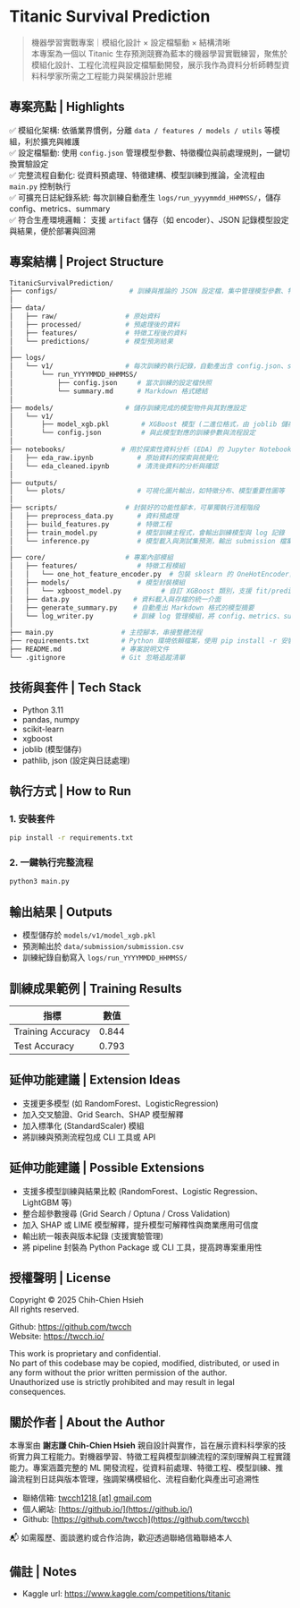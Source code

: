 # Titanic Survival Prediction

> 機器學習實戰專案｜模組化設計 × 設定檔驅動 × 結構清晰  
> 本專案為一個以 Titanic 生存預測競賽為藍本的機器學習實戰練習，聚焦於模組化設計、工程化流程與設定檔驅動開發，展示我作為資料分析師轉型資料科學家所需之工程能力與架構設計思維

## 專案亮點 | Highlights

✅ 模組化架構: 依循業界慣例，分離 `data / features / models / utils` 等模組，利於擴充與維護  
✅ 設定檔驅動: 使用 `config.json` 管理模型參數、特徵欄位與前處理規則，一鍵切換實驗設定  
✅ 完整流程自動化: 從資料預處理、特徵建構、模型訓練到推論，全流程由 `main.py` 控制執行  
✅ 可擴充日誌紀錄系統: 每次訓練自動產生 `logs/run_yyyymmdd_HHMMSS/`，儲存 config、metrics、summary  
✅ 符合生產環境邏輯： 支援 `artifact` 儲存（如 encoder）、JSON 記錄模型設定與結果，便於部署與回溯

## 專案結構 | Project Structure

```bash
TitanicSurvivalPrediction/
├── configs/                  # 訓練與推論的 JSON 設定檔，集中管理模型參數、特徵欄位與前處理邏輯
│
├── data/
│   ├── raw/                 # 原始資料
│   ├── processed/           # 預處理後的資料
│   ├── features/            # 特徵工程後的資料
│   └── predictions/         # 模型預測結果
│
├── logs/
│   └── v1/                  # 每次訓練的執行記錄，自動產出含 config.json、summary.md 的日誌資料夾
│       └── run_YYYYMMDD_HHMMSS/
│           ├── config.json     # 當次訓練的設定檔快照
│           └── summary.md      # Markdown 格式總結
│
├── models/                  # 儲存訓練完成的模型物件與其對應設定
│   └── v1/
│       ├── model_xgb.pkl        # XGBoost 模型 (二進位格式，由 joblib 儲存)
│       └── config.json          # 與此模型對應的訓練參數與流程設定
│
├── notebooks/              # 用於探索性資料分析 (EDA) 的 Jupyter Notebook 檔案
│   ├── eda_raw.ipynb           # 原始資料的探索與視覺化
│   └── eda_cleaned.ipynb       # 清洗後資料的分析與確認
│
├── outputs/
│   └── plots/                  # 可視化圖片輸出，如特徵分布、模型重要性圖等
│
├── scripts/                 # 封裝好的功能性腳本，可單獨執行流程階段
│   ├── preprocess_data.py      # 資料預處理
│   ├── build_features.py       # 特徵工程
│   ├── train_model.py          # 模型訓練主程式，會輸出訓練模型與 log 記錄
│   └── inference.py            # 模型載入與測試集預測，輸出 submission 檔案
│
├── core/                    # 專案內部模組
│   ├── features/               # 特徵工程模組
│   │   └── one_hot_feature_encoder.py  # 包裝 sklearn 的 OneHotEncoder，含自定義 artifact 儲存邏輯
│   ├── models/                 # 模型封裝模組
│   │   └── xgboost_model.py          # 自訂 XGBoost 類別，支援 fit/predict/save/load/artifact 儲存
│   ├── data.py                # 資料載入與存檔的統一介面
│   ├── generate_summary.py    # 自動產出 Markdown 格式的模型摘要
│   └── log_writer.py          # 訓練 log 管理模組，將 config、metrics、summary 一起寫入 logs 資料夾
│
├── main.py                 # 主控腳本，串接整體流程
├── requirements.txt        # Python 環境依賴檔案，使用 pip install -r 安裝
├── README.md               # 專案說明文件
└── .gitignore              # Git 忽略追蹤清單
```

## 技術與套件 | Tech Stack

- Python 3.11
- pandas, numpy
- scikit-learn
- xgboost
- joblib (模型儲存)
- pathlib, json (設定與日誌處理)

## 執行方式 | How to Run

### 1. 安裝套件

```bash
pip install -r requirements.txt
```

### 2. 一鍵執行完整流程

```bash
python3 main.py
```

## 輸出結果 | Outputs

- 模型儲存於 `models/v1/model_xgb.pkl`
- 預測輸出於 `data/submission/submission.csv`
- 訓練紀錄自動寫入 `logs/run_YYYYMMDD_HHMMSS/`

## 訓練成果範例 | Training Results

| 指標                | 數值      |
|-------------------|-----------|
| Training Accuracy | 0.844     |
| Test Accuracy     | 0.793     |

## 延伸功能建議 | Extension Ideas

- 支援更多模型 (如 RandomForest、LogisticRegression)
- 加入交叉驗證、Grid Search、SHAP 模型解釋 
- 加入標準化 (StandardScaler) 模組 
- 將訓練與預測流程包成 CLI 工具或 API

## 延伸功能建議 | Possible Extensions

- 支援多模型訓練與結果比較 (RandomForest、Logistic Regression、LightGBM 等)
- 整合超參數搜尋 (Grid Search / Optuna / Cross Validation)
- 加入 SHAP 或 LIME 模型解釋，提升模型可解釋性與商業應用可信度 
- 輸出統一報表與版本紀錄 (支援實驗管理)
- 將 pipeline 封裝為 Python Package 或 CLI 工具，提高跨專案重用性

## 授權聲明 | License

Copyright © 2025 Chih-Chien Hsieh  
All rights reserved.  

Github: https://github.com/twcch  
Website: https://twcch.io/  

This work is proprietary and confidential.  
No part of this codebase may be copied, modified, distributed, or used in any form without the prior written permission of the author.  
Unauthorized use is strictly prohibited and may result in legal consequences.

## 關於作者 | About the Author

本專案由 **謝志謙 Chih-Chien Hsieh** 親自設計與實作，旨在展示資料科學家的技術實力與工程能力。對機器學習、特徵工程與模型訓練流程的深刻理解與工程實踐能力。專案涵蓋完整的 ML 開發流程，從資料前處理、特徵工程、模型訓練、推論流程到日誌與版本管理，強調架構模組化、流程自動化與產出可追溯性

- 聯絡信箱: [twcch1218 [at] gmail.com](mailto:twcch1218@gmail.com)
- 個人網站: [https://github.io/](https://github.io/)
- Github: [https://github.com/twcch](https://github.com/twcch)

📬 如需履歷、面談邀約或合作洽詢，歡迎透過聯絡信箱聯絡本人

## 備註 | Notes

- Kaggle url: https://www.kaggle.com/competitions/titanic
